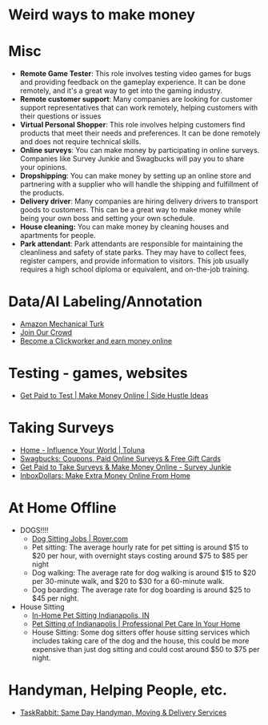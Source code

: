 # Weird ways to make money

# Misc

- **Remote Game Tester**: This role involves testing video games for bugs and providing feedback on the gameplay experience. It can be done remotely, and it's a great way to get into the gaming industry.
- **Remote customer support**: Many companies are looking for customer support representatives that can work remotely, helping customers with their questions or issues
- **Virtual Personal Shopper**: This role involves helping customers find products that meet their needs and preferences. It can be done remotely and does not require technical skills.
- **Online surveys**: You can make money by participating in online surveys. Companies like Survey Junkie and Swagbucks will pay you to share your opinions.
- **Dropshipping**: You can make money by setting up an online store and partnering with a supplier who will handle the shipping and fulfillment of the products.
- **Delivery driver**: Many companies are hiring delivery drivers to transport goods to customers. This can be a great way to make money while being your own boss and setting your own schedule.
- **House cleaning:** You can make money by cleaning houses and apartments for people.
- **Park attendant**: Park attendants are responsible for maintaining the cleanliness and safety of state parks. They may have to collect fees, register campers, and provide information to visitors. This job usually requires a high school diploma or equivalent, and on-the-job training.

# Data/AI Labeling/Annotation

- [Amazon Mechanical Turk](https://www.mturk.com/get-started)
- [Join Our Crowd](https://appen.com/join-our-crowd/#part_time)
- [Become a Clickworker and earn money online](https://www.clickworker.com/clickworker/?customer=false)

# Testing - games, websites

- [Get Paid to Test | Make Money Online | Side Hustle Ideas](https://www.usertesting.com/get-paid-to-test)

# Taking Surveys

- [Home - Influence Your World | Toluna](https://www.toluna.com/)
- [Swagbucks: Coupons, Paid Online Surveys & Free Gift Cards](https://www.swagbucks.com/)
- [Get Paid to Take Surveys & Make Money Online - Survey Junkie](https://www.surveyjunkie.com/)
- [InboxDollars: Make Extra Money Online From Home](https://www.inboxdollars.com/?RefererUrl=https://search.brave.com/&LandedUrl=https://www.inboxpounds.co.uk/&sessionExpiration=2023-01-14T21:59:26.846Z)

# At Home Offline

- DOGS!!!!
    - [Dog Sitting Jobs | Rover.com](https://www.rover.com/become-a-sitter/)
    - Pet sitting: The average hourly rate for pet sitting is around $15 to $20 per hour, with overnight stays costing around $75 to $85 per night
    - Dog walking: The average rate for dog walking is around $15 to $20 per 30-minute walk, and $20 to $30 for a 60-minute walk.
    - Dog boarding: The average rate for dog boarding is around $25 to $45 per night.
- House Sitting
    - [In-Home Pet Sitting Indianapolis, IN](https://www.care.com/home-pet-sitting/indianapolis-in)
    - [Pet Sitting of Indianapolis | Professional Pet Care In Your Home](https://petsittingindianapolis.com/)
    - House Sitting: Some dog sitters offer house sitting services which includes taking care of the dog and the house, this could be more expensive than just dog sitting and could cost around $50 to $75 per night.

# Handyman, Helping People, etc.

- [TaskRabbit: Same Day Handyman, Moving & Delivery Services](https://www.taskrabbit.com/)